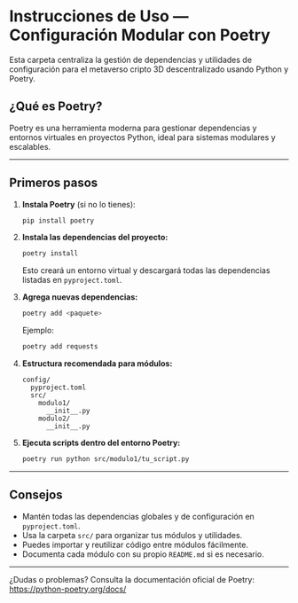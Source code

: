 # Instrucciones de Uso — Configuración Modular con Poetry

Esta carpeta centraliza la gestión de dependencias y utilidades de configuración para el metaverso cripto 3D descentralizado usando Python y Poetry.

## ¿Qué es Poetry?
Poetry es una herramienta moderna para gestionar dependencias y entornos virtuales en proyectos Python, ideal para sistemas modulares y escalables.

---

## Primeros pasos

1. **Instala Poetry** (si no lo tienes):
   ```sh
   pip install poetry
   ```

2. **Instala las dependencias del proyecto:**
   ```sh
   poetry install
   ```
   Esto creará un entorno virtual y descargará todas las dependencias listadas en `pyproject.toml`.

3. **Agrega nuevas dependencias:**
   ```sh
   poetry add <paquete>
   ```
   Ejemplo:
   ```sh
   poetry add requests
   ```

4. **Estructura recomendada para módulos:**
   ```
   config/
     pyproject.toml
     src/
       modulo1/
         __init__.py
       modulo2/
         __init__.py
   ```

5. **Ejecuta scripts dentro del entorno Poetry:**
   ```sh
   poetry run python src/modulo1/tu_script.py
   ```

---

## Consejos
- Mantén todas las dependencias globales y de configuración en `pyproject.toml`.
- Usa la carpeta `src/` para organizar tus módulos y utilidades.
- Puedes importar y reutilizar código entre módulos fácilmente.
- Documenta cada módulo con su propio `README.md` si es necesario.

---

¿Dudas o problemas? Consulta la documentación oficial de Poetry: https://python-poetry.org/docs/
